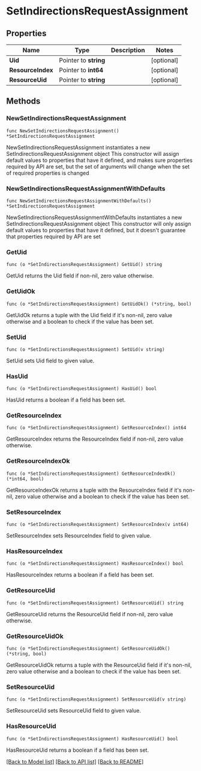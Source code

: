 # SetIndirectionsRequestAssignment

## Properties

Name | Type | Description | Notes
------------ | ------------- | ------------- | -------------
**Uid** | Pointer to **string** |  | [optional] 
**ResourceIndex** | Pointer to **int64** |  | [optional] 
**ResourceUid** | Pointer to **string** |  | [optional] 

## Methods

### NewSetIndirectionsRequestAssignment

`func NewSetIndirectionsRequestAssignment() *SetIndirectionsRequestAssignment`

NewSetIndirectionsRequestAssignment instantiates a new SetIndirectionsRequestAssignment object
This constructor will assign default values to properties that have it defined,
and makes sure properties required by API are set, but the set of arguments
will change when the set of required properties is changed

### NewSetIndirectionsRequestAssignmentWithDefaults

`func NewSetIndirectionsRequestAssignmentWithDefaults() *SetIndirectionsRequestAssignment`

NewSetIndirectionsRequestAssignmentWithDefaults instantiates a new SetIndirectionsRequestAssignment object
This constructor will only assign default values to properties that have it defined,
but it doesn't guarantee that properties required by API are set

### GetUid

`func (o *SetIndirectionsRequestAssignment) GetUid() string`

GetUid returns the Uid field if non-nil, zero value otherwise.

### GetUidOk

`func (o *SetIndirectionsRequestAssignment) GetUidOk() (*string, bool)`

GetUidOk returns a tuple with the Uid field if it's non-nil, zero value otherwise
and a boolean to check if the value has been set.

### SetUid

`func (o *SetIndirectionsRequestAssignment) SetUid(v string)`

SetUid sets Uid field to given value.

### HasUid

`func (o *SetIndirectionsRequestAssignment) HasUid() bool`

HasUid returns a boolean if a field has been set.

### GetResourceIndex

`func (o *SetIndirectionsRequestAssignment) GetResourceIndex() int64`

GetResourceIndex returns the ResourceIndex field if non-nil, zero value otherwise.

### GetResourceIndexOk

`func (o *SetIndirectionsRequestAssignment) GetResourceIndexOk() (*int64, bool)`

GetResourceIndexOk returns a tuple with the ResourceIndex field if it's non-nil, zero value otherwise
and a boolean to check if the value has been set.

### SetResourceIndex

`func (o *SetIndirectionsRequestAssignment) SetResourceIndex(v int64)`

SetResourceIndex sets ResourceIndex field to given value.

### HasResourceIndex

`func (o *SetIndirectionsRequestAssignment) HasResourceIndex() bool`

HasResourceIndex returns a boolean if a field has been set.

### GetResourceUid

`func (o *SetIndirectionsRequestAssignment) GetResourceUid() string`

GetResourceUid returns the ResourceUid field if non-nil, zero value otherwise.

### GetResourceUidOk

`func (o *SetIndirectionsRequestAssignment) GetResourceUidOk() (*string, bool)`

GetResourceUidOk returns a tuple with the ResourceUid field if it's non-nil, zero value otherwise
and a boolean to check if the value has been set.

### SetResourceUid

`func (o *SetIndirectionsRequestAssignment) SetResourceUid(v string)`

SetResourceUid sets ResourceUid field to given value.

### HasResourceUid

`func (o *SetIndirectionsRequestAssignment) HasResourceUid() bool`

HasResourceUid returns a boolean if a field has been set.


[[Back to Model list]](../README.md#documentation-for-models) [[Back to API list]](../README.md#documentation-for-api-endpoints) [[Back to README]](../README.md)


